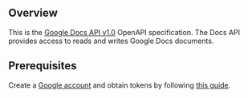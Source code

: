 ## Overview

This is the [Google Docs API v1.0](https://developers.google.com/docs/api) OpenAPI specification. The Docs API provides access to reads and writes Google Docs documents.
## Prerequisites

  Create a [Google account](https://accounts.google.com/signup) and obtain tokens by following [this guide](https://developers.google.com/identity/protocols/oauth2).
